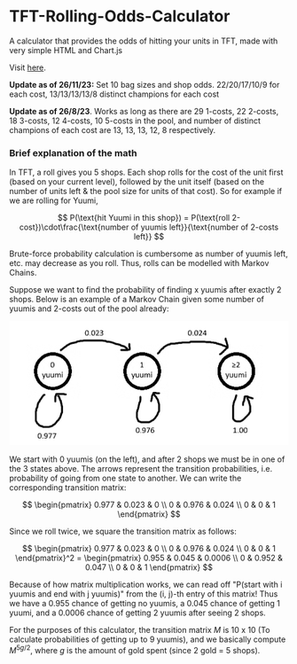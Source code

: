 # TFT-Rolling-Odds-Calculator
A calculator that provides the odds of hitting your units in TFT, made with very simple HTML and Chart.js

Visit [here](https://wongkj12.github.io/TFT-Rolling-Odds-Calculator/).

**Update as of 26/11/23:** Set 10 bag sizes and shop odds. 22/20/17/10/9 for each cost, 13/13/13/13/8 distinct champions for each cost

**Update as of 26/8/23**. Works as long as there are 29 1-costs, 22 2-costs, 18 3-costs, 12 4-costs, 10 5-costs in the pool, and number of distinct champions of each cost are 13, 13, 13, 12, 8 respectively.


### Brief explanation of the math
In TFT, a roll gives you 5 shops.
Each shop rolls for the cost of the unit first (based on your current level), followed by the unit itself (based on the number of units left & the pool size for units of that cost). So for example if we are rolling for Yuumi,

$$
P(\text{hit Yuumi in this shop}) = P(\text{roll 2-cost})\cdot\frac{\text{number of yuumis left}}{\text{number of 2-costs left}}
$$

Brute-force probability calculation is cumbersome as $\text{number of yuumis left}$, etc. may decrease as you roll. Thus, rolls can be modelled with Markov Chains.

Suppose we want to find the probability of finding x yuumis after exactly 2 shops. Below is an example of a Markov Chain given some number of yuumis and 2-costs out of the pool already:

<img src="markov.png" width="600px">


We start with 0 yuumis (on the left), and after 2 shops we must be in one of the 3 states above. The arrows represent the transition probabilities, i.e. probability of going from one state to another. We can write the corresponding transition matrix:

$$
\begin{pmatrix}
0.977 & 0.023 & 0 \\
0 & 0.976 & 0.024 \\
0 & 0 & 1
\end{pmatrix}
$$

Since we roll twice, we square the transition matrix as follows:

$$
\begin{pmatrix}
0.977 & 0.023 & 0 \\
0 & 0.976 & 0.024 \\
0 & 0 & 1
\end{pmatrix}^2 = 
\begin{pmatrix}
0.955 & 0.045 & 0.0006 \\
0 & 0.952 & 0.047 \\
0 & 0 & 1
\end{pmatrix}
$$

Because of how matrix multiplication works, we can read off "P(start with i yuumis and end with j yuumis)" from the (i, j)-th entry of this matrix! Thus we have a 0.955 chance of getting no yuumis, a 0.045 chance of getting 1 yuumi, and a 0.0006 chance of getting 2 yuumis after seeing 2 shops.

For the purposes of this calculator, the transition matrix $M$ is 10 x 10 (To calculate probabilities of getting up to 9 yuumis), and we basically compute $M^{5g/2}$, where $g$ is the amount of gold spent (since 2 gold = 5 shops).
